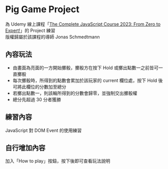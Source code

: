 # Pig Game Project

為 Udemy 線上課程「[The Complete JavaScript Course 2023: From Zero to Expert!](https://www.udemy.com/course/the-complete-javascript-course/ '課程連結')」的 Project 練習  
版權歸屬於該課程的導師 Jonas Schmedtmann

## 內容玩法

- 由畫面為亮面的一方開始擲骰，擲骰方在按下 Hold 或擲出點數一之前皆可一直擲骰
- 每次擲骰時，所得到的點數會累加於該玩家的 current 欄位處，按下 Hold 後可將此欄位的分數加至總分
- 若擲出點數一，則該輪所得到的分數會歸零，並強制交出擲骰權
- 總分先超過 30 分者獲勝

## 練習內容

JavaScript 對 DOM Event 的使用練習

## 自行增加內容

加入「How to play」按鈕，按下後即可查看玩法說明
